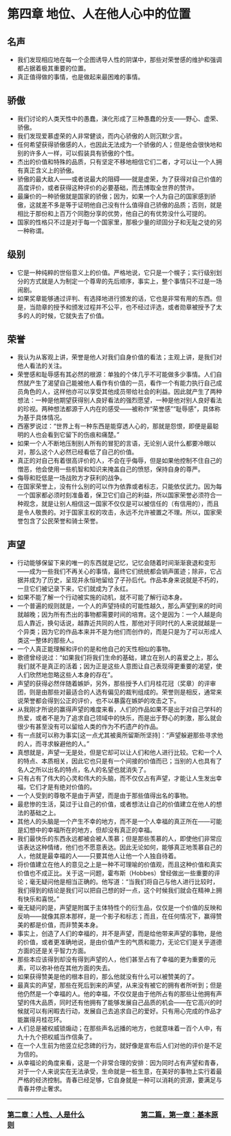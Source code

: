 # 第四章 地位、人在他人心中的位置
## 名声
- 我们发现相应地在每一个企图诱导人性的阴谋中，那些对荣誉感的维护和强调都占据着极其重要的位置。
- 真正值得做的事情，也是做起来最困难的事情。

## 骄傲
- 我们讨论的人类天性中的愚蠢，演化形成了三种愚蠢的分支——野心、虚荣、骄傲。
- 我们发现爱慕虚荣的人非常健谈，而内心骄傲的人则沉默少言。
- 任何希望获得骄傲感的人，也因此无法成为一个骄傲的人；但是他会很快地和别的许多人一样，可以假装具有骄傲的个性。
- 杰出的价值和特殊的品质，只有坚定不移地相信它们二者，才可以让一个人拥有真正含义上的骄傲。
- 骄傲的最大敌人——或者说最大的阻碍——就是虚荣，为了获得对自己价值的高度评价，或者获得这种评价的必要基础，而去博取全世界的赞许。
- 最廉价的一种骄傲就是国家的骄傲；因为，如果一个人为自己的国家感到骄傲，这就差不多是等于证明他自己没有什么值得自己骄傲的品质；否则，就是相比于那份和上百万个同胞分享的优势，他自己的有优势没什么可提的。
- 国家的性格只不过是对于每一个国家里，那极少量的顽固分子和无耻之徒的另一种称谓。

## 级别
- 它是一种纯粹的世俗意义上的价值。严格地说，它只是一个幌子；实行级别划分的方式就是人为制定一个尊卑的先后顺序，事实上，整个事情只不过是一场闹剧。
- 如果奖章能够通过评判、有选择地进行颁发的话，它也是非常有用的东西。但是，当勋章的授予和颁发过程并不公平，也不经过评选，或者勋章被授予了太多的人的时候，它就失去了价值。

## 荣誉
- 我认为从客观上讲，荣誉是他人对我们自身价值的看法；主观上讲，是我们对他人看法的关注。
- 荣誉感和耻辱感有其必然的根源：单独的个体几乎不可能做多少事情。人们自然就产生了渴望自己能被他人看作有价值的一员，看作一个有能力执行自己成员角色的人，这样他亦可以享受其他成员带给社会的利益。因此就产生了两种想法：一种是他期望获得别人良好看法的强烈愿望，一种是他对别人良好看法的珍视。两种想法都源于人内在的感受——被称作“荣誉感”“耻辱感”，具体称为基于具体情况。 
- 西塞罗说过：“世界上有一种东西是能穿透人心的，那就是怨恨，即便是最聪明的人也会看到它留下的伤痕和痛楚。”
- 如果一个人不断地压制别人所有的冒犯的言语，无论别人说什么都要冷眼以对，那么这个人必然已经看低了自己的价值。
- 真正的对自己有着很高评价的人，不会在乎侮辱，但是如果他控制不住自己的憎恶，他会使用一些机智和知识来掩盖自己的愤怒，保持自身的尊严。
- 侮辱和贬低是一场战败方才获利的战争。
- 在国家荣誉上，没有什么别的可以作为依靠或者标志，只能依仗武力。因为每一个国家都必须时刻准备着，保卫它们自己的利益，所以国家荣誉必须符合一种观念，就是让别人相信这一国家不仅仅是可以被信任的（有信用的），而且是令人敬畏的。对于国家主权的攻击，永远不允许被置之不理。所以，国家荣誉包含了公民荣誉和骑士荣誉。

## 声望
- 行动能够保留下来的唯一的东西就是记忆，记忆会随着时间渐渐衰退和变形——成为一些我们不再关心的事情，最终它们统统都会销声匿迹；除非，它占据并成为了历史，呈现并永恒地留给了子孙后代。作品本身来说就是不朽的，一旦它们被记录下来，它们就成为了永红。
- 如果不能了解一个行动被实施的动机，就不可能了解行动本身。
- 一个普遍的规则就是，一个人的声望持续的可能性越久，那么声望到来的时间就越晚；因为所有杰出的事物都需要时间的培育。这个是因为：一个人越是向后人靠近，换句话说，越靠近共同的人性，那他对于同时代的人来说就越是一个异类；因为它的作品本来并不是为他们而创作的，而是只是为了可以形成人类这一整体的那些人。
- 一个人真正能理解和评价的是和他自己的天性相似的事物。
- 歌德曾经说过：“如果我们将我们生命的基础，建立在别人的喜爱之上，那么我们就不是真正的活着；因为正是这些人意图让自己表现得更重要的渴望，使人们欣然地忽略这些人本身的存在”。
- 声望的获得必然伴随着嫉妒，另外，那些授予人们月桂花冠（奖章）的评审团，则是由那些对最适合的人选有偏见的裁判组成的。荣誉则是相反，通常来说荣誉都会得到公正的评价，也不以暴露在嫉妒的攻击之下。
- 从我刚才所说的赢得声望的难度来看，人们的作品如果不是出于对自己学科的热爱，或者不是为了追求自己领域中的快乐，而是出于野心的刺激，那么就会很少有甚至没有可以留给人类的作为不朽遗产的作品。
- 有一点就可以称为事实[这一点尤其被奥所留斯所坚持]：“声望躲避那些寻求他的人，而寻求躲避他的人。”
- 真想就是，声望一无是处，但是它却可以让人们和他人进行比较。它和一个人的特点、本质相关，因此它也只是有一个间接的价值而已；当别的人也具有了名人之所以出名的特点，名人的名望也就消失了。
- 只有占有了伟大的心灵和伟大的头脑，而不仅仅占有声望，才能让人生发出幸福，它们才是有绝对价值的。
- 一个人受到的尊敬不是由于声望，而是由于那些值得出名的事物。
- 最悲惨的生活，莫过于让自己的价值，或者想法让自己的价值建立在他人的想法的基础之上。
- 其他人的头脑是一个产生不幸的地方，而不是一个人幸福的真正所在——可能是幻想中的幸福所在的地方，但却没有真正的幸福。
- 我们最快乐的东西永远都被会被人羡慕；但是那些羡慕的人，即使他们非常应该表达这种情绪，他们也不愿意表达。因此无论如何，能够真正地羡慕自己的人，他就是最幸福的人——只要其他人让他一个人独自待着。
- 将价值建立在他人的意见之上是一种不可理喻的价值观，而且这种价值和真实价值也不成正比。关于这一问题，霍布斯（Hobbes）曾经做出一些重要的评论；毫无疑问他是相当正确的。他写道：“当我们将自己与他人进行比较时，我们得到的结论是我们可以把自己想的好一点，这个时候我们就会在精神上拥有快乐和喜悦。”
- 毫无疑问的是，声望是附属于主体特性个的衍生品，仅仅是一个价值的反映和反响——就像其原本那样，是一个影子和标志；而且，在任何情况下，赢得赞美的都是价值，而非赞美本身。
- 事实上，创造了人们的幸福的，并不是声望，而是给他带来声望的事物，是他的价值，或者更准确地说，是由价值产生的气质和能力，无论它们是关乎道德方面的还是关乎智力方面。
- 那些本应该得到却没有得到声望的人，他们甚至占有了幸福的更为重要的元素，可以弥补他在其他方面的失去。
- 如果获得赞美是他的根本目的，那么他就没有什么可以被赞美的了。
- 最真实的声望，那些在死后到来的声望，从来没有被它的拥有者所听到；但是他仍然是一个幸福的人。他的幸福，不仅仅是由于他所占有的那些让他拥有声望的伟大品质，同时还有他拥有了能够发展自己品质的机会——在它高兴的时候就可以有闲暇去行动，发展自己去追求自己的爱好。只有用心完成的作品才能赢得月桂花环。
- 人们总是被权威锁煽动；在那些声名远播的地方，也就意味着一百个人中，有九十九个把权威当作信条了。
- 在一个人生前为他竖立纪念碑的行为，就好像是宣布后人们对他的评价是不足为信的。
- 从幸福论的角度来看，这是一个非常合理的安排：因为同时占有声望和青春，对于一个人来说实在无法承受，生命就是一桩生意，在美好的事物上实行着最严格的经济控制。青春已经足够，它自身就是一种可以消耗的资源，要满足与青春并停止奢求。

---

### [第二章：人性、人是什么](chapter02.md)　　　　　　　　[第二篇，第一章：基本原则](../第二篇/chapter01.md)